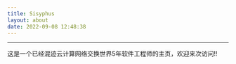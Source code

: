 ```yaml
---
title: Sisyphus
layout: about
date: 2022-09-08 12:48:38
---
```

-----------
这是一个已经混迹云计算网络交换世界5年软件工程师的主页，欢迎来次访问!!
